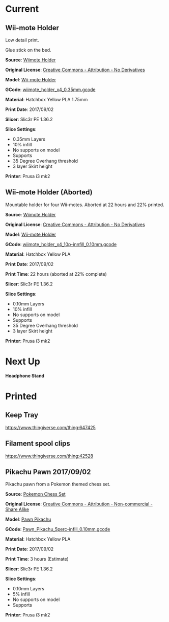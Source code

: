 
# Current

## Wii-mote Holder

Low detail print.

Glue stick on the bed.

**Source**: [Wiimote Holder](https://www.thingiverse.com/thing:472498)

**Original License**: [Creative Commons - Attribution - No Derivatives](http://creativecommons.org/licenses/by-nd/3.0/)

**Model**: [Wii-mote Holder](2017/09/Wii-mote%20Holder/wiimote_holder_x4.stl)

**GCode**: [wiimote_holder_x4_0.35mm.gcode](2017/09/Wii-mote%20Holder/wiimote_holder_x4_0.35mm.gcode)

**Material**: Hatchbox Yellow PLA 1.75mm

**Print Date**: 2017/09/02

**Slicer**: Slic3r PE 1.36.2

**Slice Settings**:

 - 0.35mm Layers
 - 10% infill
 - No supports on model
 - Supports
 - 35 Degree Overhang threshold 
 - 3 layer Skirt height 

**Printer**: Prusa i3 mk2

## Wii-mote Holder (Aborted)

Mountable holder for four Wii-motes. Aborted at 22 hours and 22% printed.

**Source**: [Wiimote Holder](https://www.thingiverse.com/thing:472498)

**Original License**: [Creative Commons - Attribution - No Derivatives](http://creativecommons.org/licenses/by-nd/3.0/)

**Model**: [Wii-mote Holder](2017/09/Wii-mote%20Holder/wiimote_holder_x4.stl)

**GCode**: [wiimote_holder_x4_10p-innfill_0.10mm.gcode](2017/09/Wii-mote%20Holder/wiimote_holder_x4_10p-innfill_0.10mm.gcode)

**Material**: Hatchbox Yellow PLA

**Print Date**: 2017/09/02

**Print Time**: 22 hours (aborted at 22% complete)

**Slicer**: Slic3r PE 1.36.2

**Slice Settings**:

 - 0.10mm Layers
 - 10% infill
 - No supports on model
 - Supports
 - 35 Degree Overhang threshold 
 - 3 layer Skirt height 

**Printer**: Prusa i3 mk2

# Next Up

**Headphone Stand**

# Printed

## Keep Tray

https://www.thingiverse.com/thing:647425

## Filament spool clips

https://www.thingiverse.com/thing:42528

## Pikachu Pawn 2017/09/02

Pikachu pawn from a Pokemon themed chess set.

**Source**: [Pokemon Chess Set](https://www.thingiverse.com/thing:2369887)

**Original License**: [Creative Commons - Attribution - Non-commercial - Share Alike](http://creativecommons.org/licenses/by-nc-sa/3.0/)

**Model**: [Pawn Pikachu](2017/09/Pawn%20Pikachu/Pawn_Pikachu.stl)

**GCode**: [Pawn_Pikachu_5perc-infill_0.10mm.gcode](2017/09/Pawn%20Pikachu/Pawn_Pikachu_5perc-infill_0.10mm.gcode)

**Material**: Hatchbox Yellow PLA

**Print Date**: 2017/09/02

**Print Time**: 3 hours (Estimate) 

**Slicer**: Slic3r PE 1.36.2

**Slice Settings**:

 - 0.10mm Layers
 - 5% infill
 - No supports on model
 - Supports

**Printer**: Prusa i3 mk2